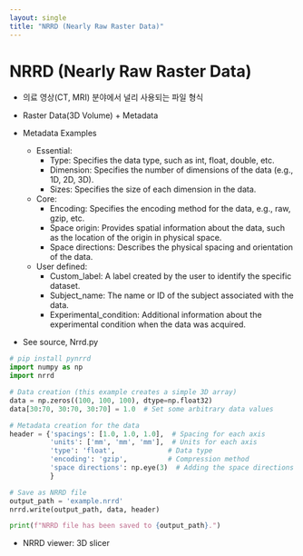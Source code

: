 ```yaml
---
layout: single
title: "NRRD (Nearly Raw Raster Data)"
---
```


# NRRD (Nearly Raw Raster Data)
- 의료 영상(CT, MRI) 분야에서 널리 사용되는 파일 형식
- Raster Data(3D Volume) + Metadata
- Metadata Examples
    - Essential:
        - Type: Specifies the data type, such as int, float, double, etc.
        - Dimension: Specifies the number of dimensions of the data (e.g., 1D, 2D, 3D).
        - Sizes: Specifies the size of each dimension in the data.
    - Core:
        - Encoding: Specifies the encoding method for the data, e.g., raw, gzip, etc.
        - Space origin: Provides spatial information about the data, such as the location of the origin in physical space.
        - Space directions: Describes the physical spacing and orientation of the data.
    - User defined:
        - Custom_label: A label created by the user to identify the specific dataset.
        - Subject_name: The name or ID of the subject associated with the data.
        - Experimental_condition: Additional information about the experimental condition when the data was acquired.

- See source, Nrrd.py
```python
# pip install pynrrd
import numpy as np
import nrrd

# Data creation (this example creates a simple 3D array)
data = np.zeros((100, 100, 100), dtype=np.float32)
data[30:70, 30:70, 30:70] = 1.0  # Set some arbitrary data values

# Metadata creation for the data
header = {'spacings': [1.0, 1.0, 1.0],  # Spacing for each axis
          'units': ['mm', 'mm', 'mm'],  # Units for each axis
          'type': 'float',             # Data type
          'encoding': 'gzip',          # Compression method
          'space directions': np.eye(3)  # Adding the space directions for each axis
          }

# Save as NRRD file
output_path = 'example.nrrd'
nrrd.write(output_path, data, header)

print(f"NRRD file has been saved to {output_path}.")
```
- NRRD viewer: 3D slicer
